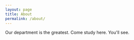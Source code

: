 ```yaml
---
layout: page
title: About
permalink: /about/
---
```


Our department is the greatest.
Come study here.
You'll see.
